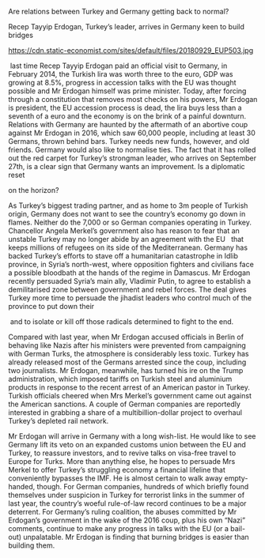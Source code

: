 Are relations between Turkey and Germany getting back to normal?

Recep Tayyip Erdogan, Turkey’s leader, arrives in Germany keen to build bridges

https://cdn.static-economist.com/sites/default/files/20180929_EUP503.jpg

 last time Recep Tayyip Erdogan paid an official visit to Germany, in February 2014, the Turkish lira was worth three to the euro, GDP was growing at 8.5%, progress in accession talks with the EU was thought possible and Mr Erdogan himself was prime minister. Today, after forcing through a constitution that removes most checks on his powers, Mr Erdogan is president, the EU accession process is dead, the lira buys less than a seventh of a euro and the economy is on the brink of a painful downturn. Relations with Germany are haunted by the aftermath of an abortive coup against Mr Erdogan in 2016, which saw 60,000 people, including at least 30 Germans, thrown behind bars. Turkey needs new funds, however, and old friends. Germany would also like to normalise ties. The fact that it has rolled out the red carpet for Turkey’s strongman leader, who arrives on September 27th, is a clear sign that Germany wants an improvement. Is a diplomatic reset

on the horizon? 

As Turkey’s biggest trading partner, and as home to 3m people of Turkish origin, Germany does not want to see the country’s economy go down in flames. Neither do the 7,000 or so German companies operating in Turkey. Chancellor Angela Merkel’s government also has reason to fear that an unstable Turkey may no longer abide by an agreement with the EU   that keeps millions of refugees on its side of the Mediterranean. Germany has backed Turkey’s efforts to stave off a humanitarian catastrophe in Idlib province, in Syria’s north-west, where opposition fighters and civilians face a possible bloodbath at the hands of the regime in Damascus. Mr Erdogan recently persuaded Syria’s main ally, Vladimir Putin, to agree to establish a demilitarised zone between government and rebel forces. The deal gives Turkey more time to persuade the jihadist leaders who control much of the province to put down their 

 and to isolate or kill off those radicals determined to fight to the end. 

Compared with last year, when Mr Erdogan accused officials in Berlin of behaving like Nazis after his ministers were prevented from campaigning with German Turks, the atmosphere is considerably less toxic. Turkey has already released most of the Germans arrested since the coup, including two journalists. Mr Erdogan, meanwhile, has turned his ire on the Trump administration, which imposed tariffs on Turkish steel and aluminium products in response to the recent arrest of an American pastor in Turkey. Turkish officials cheered when Mrs Merkel’s government came out against the American sanctions. A couple of German companies are reportedly interested in grabbing a share of a multibillion-dollar project to overhaul Turkey’s depleted rail network. 

Mr Erdogan will arrive in Germany with a long wish-list. He would like to see Germany lift its veto on an expanded customs union between the EU and Turkey, to reassure investors, and to revive talks on visa-free travel to Europe for Turks. More than anything else, he hopes to persuade Mrs Merkel to offer Turkey’s struggling economy a financial lifeline that conveniently bypasses the IMF. He is almost certain to walk away empty-handed, though. For German companies, hundreds of which briefly found themselves under suspicion in Turkey for terrorist links in the summer of last year, the country’s woeful rule-of-law record continues to be a major deterrent. For Germany’s ruling coalition, the abuses committed by Mr Erdogan’s government in the wake of the 2016 coup, plus his own “Nazi” comments, continue to make any progress in talks with the EU (or a bail-out) unpalatable. Mr Erdogan is finding that burning bridges is easier than building them.